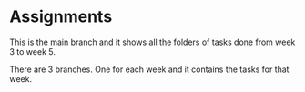 # Assignments

This is the main branch and it shows all the folders of tasks done from week 3 to week 5.  

There are 3 branches. One for each week and it contains the tasks for that week.

